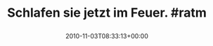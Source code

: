 ---
retweeted: false
source: <a href="http://termtter.org/" rel="nofollow">Termtter</a>
entities:
  hashtags:
  - text: ratm
    indices:
    - '29'
    - '34'
  symbols: []
  user_mentions: []
  urls: []
display_text_range:
- '0'
- '34'
favorite_count: '0'
id_str: '29552903113'
truncated: false
retweet_count: '0'
id: '29552903113'
created_at: Wed Nov 03 08:33:13 +0000 2010
favorited: false
full_text: 'Schlafen sie jetzt im Feuer. #ratm'
lang: de
tags:
- ratm
- pesos/twitter
date: '2010-11-03T08:33:13+00:00'
src: https://twitter.com/bascht/status/29552903113
original_url: https://twitter.com/bascht/status/29552903113
type: twitter_tweet
text: 'Schlafen sie jetzt im Feuer. #ratm'
title: 'Schlafen sie jetzt im Feuer. #ratm

  '

---